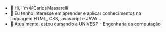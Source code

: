 - 👋 Hi, I’m @CarlosMassarelli
- 👀 Eu tenho interesse em aprender e aplicar conhecimentos na linguagem HTML, CSS, javascript e JAVA...
- 🌱 Atualmente, estou cursando a UNIVESP - Engenharia da computação

<!---

--->
